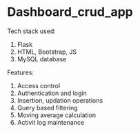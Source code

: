 ﻿# Dashboard_crud_app
Tech stack used:
1. Flask
2. HTML, Bootstrap, JS
3. MySQL database

Features:
1. Access control
2. Authentication and login
3. Insertion, updation operations
4. Query based filtering
5. Moving average calculation
6. Activit log maintenance


